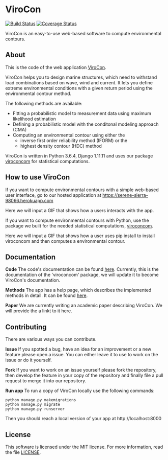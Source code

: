 # ViroCon

[![Build Status](https://travis-ci.org/ahaselsteiner/virocon.svg?branch=master)](https://travis-ci.org/ahaselsteiner/virocon)
[![Coverage Status](https://coveralls.io/repos/github/ahaselsteiner/virocon/badge.svg?branch=master&service=github)](https://coveralls.io/github/ahaselsteiner/virocon?branch=master)

ViroCon is an easy-to-use web-based software to compute environmental contours.

## About

This is the code of the web application
[ViroCon](https://serene-sierra-98066.herokuapp.com).

ViroCon helps you to design marine structures, which need to withstand load 
combinations based on wave, wind and current. It lets you define extreme 
environmental conditions with a given return period using the environmental 
contour method.

The following methods are available:
* Fitting a probabilistic model to measurement data using maximum likelihood
estimation
* Defining a probabilistic model with the conditonal modeling approach (CMA) 
* Computing an environmental contour using either the
  * inverse first order reliability method (IFORM) or the
  * highest density contour (HDC) method

ViroCon is written in Python 3.6.4, Django 1.11.11 and uses our package
[viroconcom](https://github.com/ahaselsteiner/viroconcom) for 
statistical computations.

## How to use ViroCon

If you want to compute environmental contours with a simple web-based user 
interface, go to our hosted application at
https://serene-sierra-98066.herokuapp.com

Here we will input a GIF that shows how a users interacts with the app.

If you want to compute environmental contours with Python, use the package we 
built for the needed statistical computations, 
[viroconcom](https://github.com/ahaselsteiner/viroconcom).

Here we will input a GIF that shows how a user uses pip install to install 
viroconcom and then computes a environmental contour.


## Documentation
**Code** The code's documentation can be found 
[here](https://ahaselsteiner.github.io/virocon/). Currently, this is the 
documentation of the 'viroconcom' package, we will update it to become ViroCon's
documentation.

**Methods** The app has a help page, which describes the implemented methods in 
detail. It can be found 
[here](https://serene-sierra-98066.herokuapp.com/info/help).

**Paper** We are currently writing an academic paper describing ViroCon. We will
provide the a linkt to it here. 

## Contributing
There are various ways you can contribute.

**Issue** If you spotted a bug, have an idea for an improvement or a new 
 feature please open a issue. You can either leave it to use to work on the 
 issue or do it yourself.

**Fork** If you want to work on an issue yourself please fork the repository, 
then develop the feature in your copy of the repository and finally 
file a pull request to merge it into our repository.

**Run app** To run a copy of ViroCon locally use the following 
commands:
```
python manage.py makemigrations
python manage.py migrate
python manage.py runserver
```
Then you should reach a local version of your app at http://localhost:8000

## License
This software is licensed under the MIT license. For more information, read the 
file [LICENSE](https://github.com/ahaselsteiner/virocon/blob/master/LICENSE).
